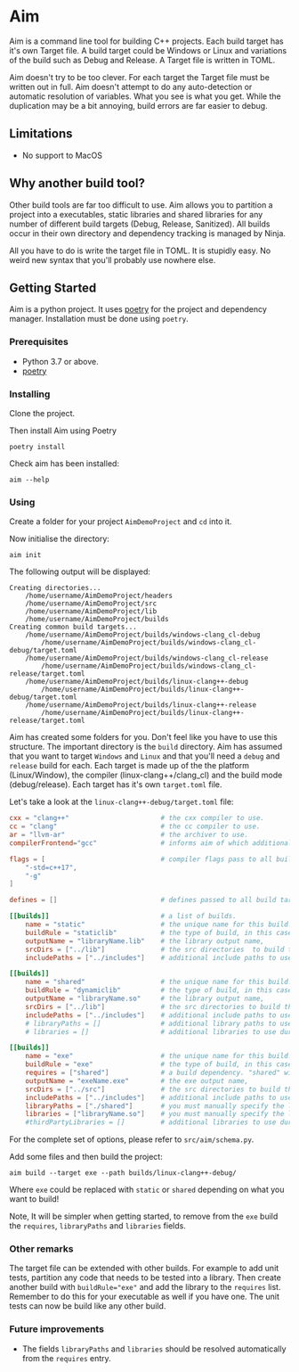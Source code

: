 # Aim
Aim is a command line tool for building C++ projects.
Each build target has it's own Target file.
A build target could be Windows or Linux and variations of the build such as Debug and Release.
A Target file is written in TOML.

Aim doesn't try to be too clever. For each target the Target file must be written out in full. Aim doesn't attempt
to do any auto-detection or automatic resolution of variables. What you see is what you get. While the duplication may
be a bit annoying, build errors are far easier to debug.

## Limitations
* No support to MacOS

## Why another build tool?
Other build tools are far too difficult to use. Aim allows you to partition a project into a executables, static libraries
and shared libraries for any number of different build targets (Debug, Release, Sanitized). All builds occur in their own
directory and dependency tracking is managed by Ninja.

All you have to do is write the target file in TOML. It is stupidly easy. No weird new syntax that you'll probably
use nowhere else.

## Getting Started
Aim is a python project. It uses [poetry](https://python-poetry.org/) for the project and dependency manager.
Installation must be done using `poetry`.

### Prerequisites
* Python 3.7 or above.
* [poetry](https://python-poetry.org/)

### Installing
Clone the project.

Then install Aim using Poetry

`poetry install`

Check aim has been installed:

`aim --help`

### Using
Create a folder for your project `AimDemoProject` and `cd` into it.

Now initialise the directory:

`aim init`

The following output will be displayed:

```
Creating directories...
	/home/username/AimDemoProject/headers
	/home/username/AimDemoProject/src
	/home/username/AimDemoProject/lib
	/home/username/AimDemoProject/builds
Creating common build targets...
	/home/username/AimDemoProject/builds/windows-clang_cl-debug
		/home/username/AimDemoProject/builds/windows-clang_cl-debug/target.toml
	/home/username/AimDemoProject/builds/windows-clang_cl-release
		/home/username/AimDemoProject/builds/windows-clang_cl-release/target.toml
	/home/username/AimDemoProject/builds/linux-clang++-debug
		/home/username/AimDemoProject/builds/linux-clang++-debug/target.toml
	/home/username/AimDemoProject/builds/linux-clang++-release
		/home/username/AimDemoProject/builds/linux-clang++-release/target.toml
```

Aim has created some folders for you. Don't feel like you have to use this structure.
The important directory is the `build` directory. Aim has assumed that you want to target `Windows` and `Linux`
and that you'll need a `debug` and `release` build for each. Each target is made up of the the platform (Linux/Window),
the compiler (linux-clang++/clang_cl) and the build mode (debug/release). Each target has it's own `target.toml` file.

Let's take a look at the `linux-clang++-debug/target.toml` file:

```toml
cxx = "clang++"                       # the cxx compiler to use.
cc = "clang"                          # the cc compiler to use.
ar = "llvm-ar"                        # the archiver to use.
compilerFrontend="gcc"                # informs aim of which additional flags to include at various stages of the build.

flags = [                             # compiler flags pass to all build targets.
    "-std=c++17",
    "-g"
]

defines = []                          # defines passed to all build targets.

[[builds]]                            # a list of builds.
    name = "static"                   # the unique name for this build.
    buildRule = "staticlib"           # the type of build, in this case create a static library.
    outputName = "libraryName.lib"    # the library output name,
    srcDirs = ["../lib"]              # the src directories  to build the static library from.
    includePaths = ["../includes"]    # additional include paths to use during the build.

[[builds]]
    name = "shared"                   # the unique name for this build.
    buildRule = "dynamiclib"          # the type of build, in this case create a shared library.
    outputName = "libraryName.so"     # the library output name,
    srcDirs = ["../lib"]              # the src directories to build the shared library from.
    includePaths = ["../includes"]    # additional include paths to use during the build.
    # libraryPaths = []               # additional library paths to use during the build.
    # libraries = []                  # additional libraries to use during the build.

[[builds]]
    name = "exe"                      # the unique name for this build.
    buildRule = "exe"                 # the type of build, in this case an executable.
    requires = ["shared"]             # a build dependency. "shared" will be built first and linked against.
    outputName = "exeName.exe"        # the exe output name,
    srcDirs = ["../src"]              # the src directories to build the shared library from.
    includePaths = ["../includes"]    # additional include paths to use during the build.
    libraryPaths = ["./shared"]       # you must manually specify the library path to the dependency (requires).
    libraries = ["libraryName.so"]    # you must manually specify the library name of the dependency (requires).
    #thirdPartyLibraries = []         # additional libraries to use during the build that are not apart of the Aim build process.
```
For the complete set of options, please refer to `src/aim/schema.py`.

Add some files and then build the project:

`aim build --target exe --path builds/linux-clang++-debug/`

Where `exe` could be replaced with `static` or `shared` depending on what you want to build!

Note, It will be simpler when getting started, to remove from the `exe` build the `requires`, `libraryPaths` and `libraries` fields.

### Other remarks
The target file can be extended with other builds. For example to add unit tests, partition any code that needs to be
tested into a library. Then create another build with `buildRule="exe"` and add the library to the `requires` list.
Remember to do this for your executable as well if you have one. The unit tests can now be build like any other build.

### Future improvements
 * The fields `libraryPaths` and `libraries` should be resolved automatically from the `requires` entry.
